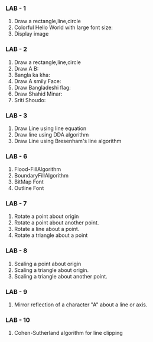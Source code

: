 ### LAB - 1
1. Draw a rectangle,line,circle 
2. Colorful Hello World with large font size:      
3. Display image 
### LAB - 2
1. Draw a rectangle,line,circle 
2. Draw A B:      
3. Bangla ka kha: 
4. Draw A smily Face: 
5. Draw Bangladeshi flag: 
6. Draw Shahid Minar: 
7. Sriti Shoudo: 
### LAB - 3
1. Draw Line using line equation 
2. Draw line using DDA algorithm 
3. Draw Line using Bresenham's line algorithm 
### LAB - 6
1. Flood-FillAlgorithm
2. BoundaryFillAlgorithm
3. BitMap Font
4. Outline Font
### LAB - 7
1. Rotate a point about origin
2. Rotate a point about another point.
3. Rotate a line about a point. 
4. Rotate a triangle about a point
### LAB - 8
1. Scaling a point about origin
2. Scaling a triangle about origin.
3. Scaling a triangle about another point.
### LAB - 9
1. Mirror reflection of a character "A" about a line or 
axis.
### LAB - 10
1. Cohen-Sutherland algorithm for line clipping